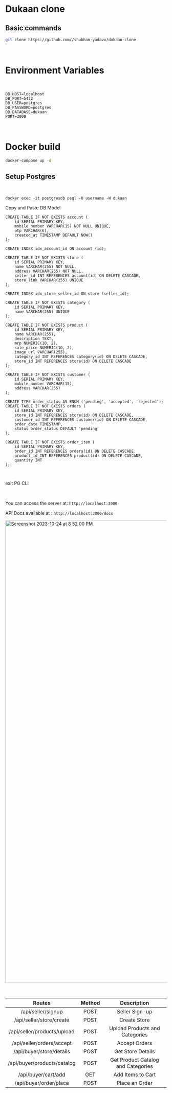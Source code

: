# Dukaan clone


## Basic commands

```bash
git clone https://github.com//shubham-yadavv/dukaan-clone
```

&nbsp;

# Environment Variables

&nbsp;

```ENV
DB_HOST=localhost
DB_PORT=5432
DB_USER=postgres
DB_PASSWORD=postgres
DB_DATABASE=dukaan
PORT=3000
```

&nbsp;

# Docker build


```bash
docker-compose up -d
```

## Setup Postgres

&nbsp;

```pg
docker exec -it postgresdb psql -U username -W dukaan 
```

Copy and Paste DB Model
```
CREATE TABLE IF NOT EXISTS account (
    id SERIAL PRIMARY KEY,
    mobile_number VARCHAR(15) NOT NULL UNIQUE,
    otp VARCHAR(6),
    created_at TIMESTAMP DEFAULT NOW()
);

CREATE INDEX idx_account_id ON account (id);

CREATE TABLE IF NOT EXISTS store (
    id SERIAL PRIMARY KEY,
    name VARCHAR(255) NOT NULL,
    address VARCHAR(255) NOT NULL,
    seller_id INT REFERENCES account(id) ON DELETE CASCADE,
    store_link VARCHAR(255) UNIQUE
);

CREATE INDEX idx_store_seller_id ON store (seller_id);

CREATE TABLE IF NOT EXISTS category (
    id SERIAL PRIMARY KEY,
    name VARCHAR(255) UNIQUE
);

CREATE TABLE IF NOT EXISTS product (
    id SERIAL PRIMARY KEY,
    name VARCHAR(255),
    description TEXT,
    mrp NUMERIC(10, 2),
    sale_price NUMERIC(10, 2),
    image_url VARCHAR(255),
    category_id INT REFERENCES category(id) ON DELETE CASCADE,
    store_id INT REFERENCES store(id) ON DELETE CASCADE
);

CREATE TABLE IF NOT EXISTS customer (
    id SERIAL PRIMARY KEY,
    mobile_number VARCHAR(15),
    address VARCHAR(255)
);

CREATE TYPE order_status AS ENUM ('pending', 'accepted', 'rejected');
CREATE TABLE IF NOT EXISTS orders (  
    id SERIAL PRIMARY KEY,
    store_id INT REFERENCES store(id) ON DELETE CASCADE,
    customer_id INT REFERENCES customer(id) ON DELETE CASCADE,
    order_date TIMESTAMP,
    status order_status DEFAULT 'pending'
);

CREATE TABLE IF NOT EXISTS order_item (
    id SERIAL PRIMARY KEY,
    order_id INT REFERENCES orders(id) ON DELETE CASCADE,
    product_id INT REFERENCES product(id) ON DELETE CASCADE,
    quantity INT
);



```

exit PG CLI

&nbsp;

You can access the server at: ```http://localhost:3000```

API Docs available at : ```http://localhost:3000/docs```

<img width="1439" alt="Screenshot 2023-10-24 at 8 52 00 PM" src="https://github.com/shubham-yadavv/dukaan-clone/assets/68185027/f89d77bc-abe0-4ad2-a821-573a30b6fe86">

&nbsp;

|           Routes            | Method |            Description             |
| :-------------------------: | :----: | :--------------------------------: |
|     /api/seller/signup      |  POST  |           Seller Sign-up           |
|  /api/seller/store/create   |  POST  |            Create Store            |
| /api/seller/products/upload |  POST  |   Upload Products and Categories   |
|  /api/seller/orders/accept  |  POST  |           Accept Orders            |
|  /api/buyer/store/details   |  POST  |         Get Store Details          |
| /api/buyer/products/catalog |  POST  | Get Product Catalog and Categories |
|     /api/buyer/cart/add     |  GET   |         Add Items to Cart          |
|   /api/buyer/order/place    |  POST  |           Place an Order           |


